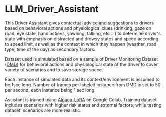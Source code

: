 # LLM_Driver_Assistant

This Driver Assistant gives contextual advice and suggestions to drivers based on behavioral actions and physiological clues (drinking, gaze on road, eye state, hand actions, yawning, talking, etc ...) to determine driver's state with emphasis on distracted and drowsy states and speed according to speed limit, as well as the context in which they happen (weather, road type, time of the day) as secondary factors. 

Dataset used is simulated based on a sample of Driver Monitoring Dataset ([DMD](https://dmd.vicomtech.org/)) for behavioral actions and physiological state of the driver to cover variety of scenarios and to save storage space. 

Each instance of simulated data and its context/environment is assumed to be 1sec long. Number of frames per labeled instance from DMD is set to 50 per second, each instance being 1 sec long. 

Assistant is trained using [Alpaca-LoRA](https://github.com/tloen/alpaca-lora/tree/8bb8579e403dc78e37fe81ffbb253c413007323f) on Google Colab. Training dataset includes scenarios with higher risk states and external factors, while testing dataset' scenarios are more realistic. 


